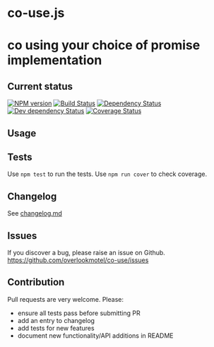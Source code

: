 # co-use.js

# co using your choice of promise implementation

## Current status

[![NPM version](https://img.shields.io/npm/v/co-use.svg)](https://www.npmjs.com/package/co-use)
[![Build Status](https://img.shields.io/travis/overlookmotel/co-use/master.svg)](http://travis-ci.org/overlookmotel/co-use)
[![Dependency Status](https://img.shields.io/david/overlookmotel/co-use.svg)](https://david-dm.org/overlookmotel/co-use)
[![Dev dependency Status](https://img.shields.io/david/dev/overlookmotel/co-use.svg)](https://david-dm.org/overlookmotel/co-use)
[![Coverage Status](https://img.shields.io/coveralls/overlookmotel/co-use/master.svg)](https://coveralls.io/r/overlookmotel/co-use)

## Usage

## Tests

Use `npm test` to run the tests. Use `npm run cover` to check coverage.

## Changelog

See [changelog.md](https://github.com/overlookmotel/co-use/blob/master/changelog.md)

## Issues

If you discover a bug, please raise an issue on Github. https://github.com/overlookmotel/co-use/issues

## Contribution

Pull requests are very welcome. Please:

* ensure all tests pass before submitting PR
* add an entry to changelog
* add tests for new features
* document new functionality/API additions in README
